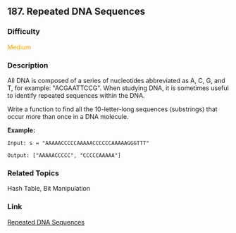 ## 187. Repeated DNA Sequences
### Difficulty

 <font color=orange>Medium</font>

### Description

All DNA is composed of a series of nucleotides abbreviated as A, C, G, and T,
for example: "ACGAATTCCG". When studying DNA, it is sometimes useful to
identify repeated sequences within the DNA.

Write a function to find all the 10-letter-long sequences (substrings) that
occur more than once in a DNA molecule.

**Example:**
            Input: s = "AAAAACCCCCAAAAACCCCCCAAAAAGGGTTT"        Output: ["AAAAACCCCC", "CCCCCAAAAA"]    


### Related Topics

Hash Table, Bit Manipulation


### Link
[Repeated DNA Sequences](https://leetcode.com/problems/repeated-dna-sequences)
